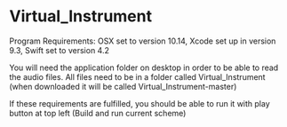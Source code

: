 # Virtual_Instrument
Program Requirements: OSX set to version 10.14, Xcode set up in version 9.3, Swift set to version 4.2

You will need the application folder on desktop in order to be able to read the audio files. 
All files need to be in a folder called Virtual_Instrument (when downloaded it will be called Virtual_Instrument-master)

If these requirements are fulfilled, you should be able to run it with play button at top left
(Build and run current scheme)
